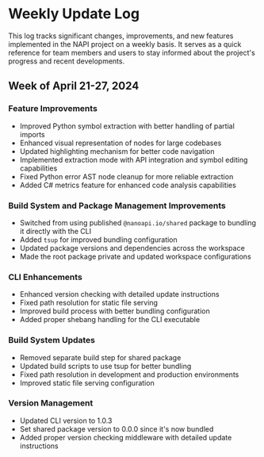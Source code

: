 # Weekly Update Log

This log tracks significant changes, improvements, and new features implemented in the NAPI project on a weekly basis. It serves as a quick reference for team members and users to stay informed about the project's progress and recent developments.

## Week of April 21-27, 2024

### Feature Improvements

- Improved Python symbol extraction with better handling of partial imports
- Enhanced visual representation of nodes for large codebases
- Updated highlighting mechanism for better code navigation
- Implemented extraction mode with API integration and symbol editing capabilities
- Fixed Python error AST node cleanup for more reliable extraction
- Added C# metrics feature for enhanced code analysis capabilities

### Build System and Package Management Improvements

- Switched from using published `@nanoapi.io/shared` package to bundling it directly with the CLI
- Added `tsup` for improved bundling configuration
- Updated package versions and dependencies across the workspace
- Made the root package private and updated workspace configurations

### CLI Enhancements

- Enhanced version checking with detailed update instructions
- Fixed path resolution for static file serving
- Improved build process with better bundling configuration
- Added proper shebang handling for the CLI executable

### Build System Updates

- Removed separate build step for shared package
- Updated build scripts to use tsup for better bundling
- Fixed path resolution in development and production environments
- Improved static file serving configuration

### Version Management

- Updated CLI version to 1.0.3
- Set shared package version to 0.0.0 since it's now bundled
- Added proper version checking middleware with detailed update instructions
